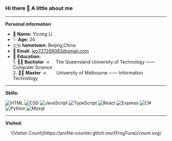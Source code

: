 ### Hi there 👋  A little about me

---

**Personal information**

-  🧐 **Name:** Yicong Li
-  ✨ **Age:** 24 
-  🇨🇳 **hometown:** Beijing,China 
-  📧 **Email:** leo727268082@gmail.com
-  📖  **Education:** 
        <br />
        1. 🧑‍🎓 **Bachelor** -> &nbsp;&nbsp;&nbsp; The Queensland University of Technology —— Computer Science    
        2. 🧑‍🎓 **Master**   -> &nbsp;&nbsp;&nbsp;&nbsp;&nbsp;&nbsp;&nbsp;University of Melbourne —— Information Technology 
        
        


---
**Skills:**   

![HTML](https://img.shields.io/badge/-HTML-E34F26?logo=HTML5&logoColor=white&style=flat)
![CSS](https://img.shields.io/badge/-CSS-1572B6?logo=CSS3&logoColor=white&style=flat)
![JavaScript](https://img.shields.io/badge/-JavaScript-F7DF1E?logo=javascript&logoColor=white&style=flat)
![TypeScript](https://img.shields.io/badge/-TypeScript-3178C6?logo=TypeScript&logoColor=white&style=flat)
![React](https://img.shields.io/badge/-ReactJs-61DAFB?logo=react&logoColor=white&style=flat)
![Express](https://img.shields.io/badge/-Express-000000?logo=Express&logoColor=white&style=flat)
![C#](https://img.shields.io/badge/-CSharp-99CC00?logo=sharp&logoColor=white&style=flat)
![Python](https://img.shields.io/badge/-Python-3776AB?logo=Python&logoColor=white&style=flat)
![Mysql](https://img.shields.io/badge/-Mysql-4479A1?logo=MySQL&logoColor=white&style=flat)



---
**Visited:**   

<p style="text-align: center;">![Visitor Count](https://profile-counter.glitch.me/{FrogTuna}/count.svg)</p>
